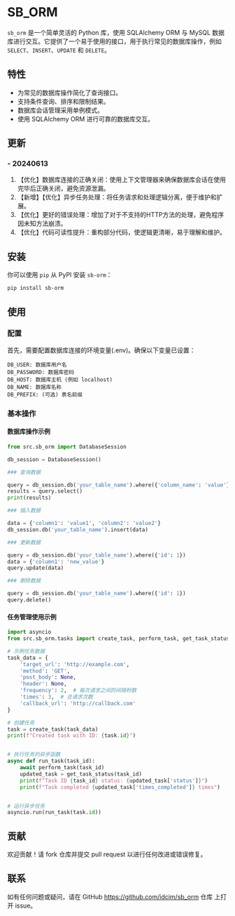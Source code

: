 # SB_ORM

`sb_orm` 是一个简单灵活的 Python 库，使用 SQLAlchemy ORM 与 MySQL 数据库进行交互。它提供了一个易于使用的接口，用于执行常见的数据库操作，例如 `SELECT`、`INSERT`、`UPDATE` 和 `DELETE`。

## 特性

- 为常见的数据库操作简化了查询接口。
- 支持条件查询、排序和限制结果。
- 数据库会话管理采用单例模式。
- 使用 SQLAlchemy ORM 进行可靠的数据库交互。

## 更新
### - 20240613
1. 【优化】数据库连接的正确关闭：使用上下文管理器来确保数据库会话在使用完毕后正确关闭，避免资源泄漏。
2. 【新增】【优化】异步任务处理：将任务请求和处理逻辑分离，便于维护和扩展。
3. 【优化】更好的错误处理：增加了对于不支持的HTTP方法的处理，避免程序因未知方法崩溃。
4. 【优化】代码可读性提升：重构部分代码，使逻辑更清晰，易于理解和维护。

## 安装

你可以使用 `pip` 从 PyPI 安装 `sb-orm`：

```bash
pip install sb-orm
```

## 使用
### 配置
首先，需要配置数据库连接的环境变量(.env)。确保以下变量已设置：
```
DB_USER: 数据库用户名
DB_PASSWORD: 数据库密码
DB_HOST: 数据库主机 (例如 localhost)
DB_NAME: 数据库名称
DB_PREFIX: (可选) 表名前缀
```

### 基本操作
#### 数据库操作示例

```python
from src.sb_orm import DatabaseSession

db_session = DatabaseSession()

### 查询数据

query = db_session.db('your_table_name').where({'column_name': 'value'}).order_by('id', descending=True).limit(10)
results = query.select()
print(results)

### 插入数据

data = {'column1': 'value1', 'column2': 'value2'}
db_session.db('your_table_name').insert(data)

### 更新数据

query = db_session.db('your_table_name').where({'id': 1})
data = {'column1': 'new_value'}
query.update(data)

### 删除数据

query = db_session.db('your_table_name').where({'id': 1})
query.delete()
```
#### 任务管理使用示例

```python
import asyncio
from src.sb_orm.tasks import create_task, perform_task, get_task_status

# 示例任务数据
task_data = {
    'target_url': 'http://example.com',
    'method': 'GET',
    'post_body': None,
    'header': None,
    'frequency': 2,  # 每次请求之间的间隔秒数
    'times': 3,  # 总请求次数
    'callback_url': 'http://callback.com'
}

# 创建任务
task = create_task(task_data)
print(f"Created task with ID: {task.id}")


# 执行任务的异步函数
async def run_task(task_id):
    await perform_task(task_id)
    updated_task = get_task_status(task_id)
    print(f"Task ID {task_id} status: {updated_task['status']}")
    print(f"Task completed {updated_task['times_completed']} times")


# 运行异步任务
asyncio.run(run_task(task.id))

```

## 贡献
欢迎贡献！请 fork 仓库并提交 pull request 以进行任何改进或错误修复。

## 联系
如有任何问题或疑问，请在 GitHub https://github.com/idcim/sb_orm 仓库 上打开 issue。